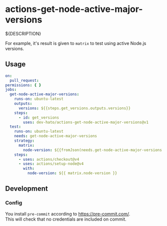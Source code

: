 # actions-get-node-active-major-versions

${DESCRIPTION}

For example, it's result is given to `matrix` to test using active Node.js versions.

## Usage

```yaml
on:
  pull_request:
permissions: { }
jobs:
  get-node-active-major-versions:
    runs-on: ubuntu-latest
    outputs:
      versions: ${{steps.get_versions.outputs.versions}}
    steps:
      - id: get_versions
        uses: dev-hato/actions-get-node-active-major-versions@v1
  test:
    runs-on: ubuntu-latest
    needs: get-node-active-major-versions
    strategy:
      matrix:
        node-version: ${{fromJson(needs.get-node-active-major-versions.outputs.versions)}}
    steps:
      - uses: actions/checkout@v4
      - uses: actions/setup-node@v4
        with:
          node-version: ${{ matrix.node-version }}
```

## Development

### Config

You install `pre-commit` according to <https://pre-commit.com/>.  
This will check that no credentials are included on commit.
